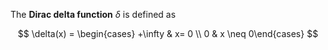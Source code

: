 The **Dirac delta function** $\delta$ is defined as

$$
\delta(x) = \begin{cases} +\infty & x= 0 \\ 0 & x \neq 0\end{cases}
$$